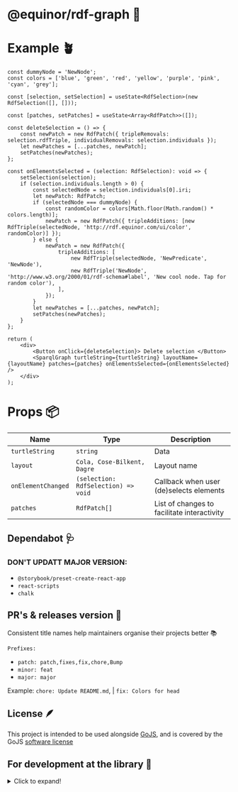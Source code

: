 # @equinor/rdf-graph 🔭

# Example 🪴

```tsx
const dummyNode = 'NewNode';
const colors = ['blue', 'green', 'red', 'yellow', 'purple', 'pink', 'cyan', 'grey'];

const [selection, setSelection] = useState<RdfSelection>(new RdfSelection([], []));

const [patches, setPatches] = useState<Array<RdfPatch>>([]);

const deleteSelection = () => {
	const newPatch = new RdfPatch({ tripleRemovals: selection.rdfTriple, individualRemovals: selection.individuals });
	let newPatches = [...patches, newPatch];
	setPatches(newPatches);
};

const onElementsSelected = (selection: RdfSelection): void => {
	setSelection(selection);
	if (selection.individuals.length > 0) {
		const selectedNode = selection.individuals[0].iri;
		let newPatch: RdfPatch;
		if (selectedNode === dummyNode) {
			const randomColor = colors[Math.floor(Math.random() * colors.length)];
			newPatch = new RdfPatch({ tripleAdditions: [new RdfTriple(selectedNode, 'http://rdf.equinor.com/ui/color', randomColor)] });
		} else {
			newPatch = new RdfPatch({
				tripleAdditions: [
					new RdfTriple(selectedNode, 'NewPredicate', 'NewNode'),
					new RdfTriple('NewNode', 'http://www.w3.org/2000/01/rdf-schema#label', 'New cool node. Tap for random color'),
				],
			});
		}
		let newPatches = [...patches, newPatch];
		setPatches(newPatches);
	}
};

return (
	<div>
		<Button onClick={deleteSelection}> Delete selection </Button>
		<SparqlGraph turtleString={turtleString} layoutName={layoutName} patches={patches} onElementsSelected={onElementsSelected} />
	</div>
);
```

# Props 📦

| Name               | Type                                | Description                                 |
| ------------------ | ----------------------------------- | ------------------------------------------- |
| `turtleString`     | `string`                            | Data                                        |
| `layout`           | `Cola, Cose-Bilkent, Dagre`         | Layout name                                 |
| `onElementChanged` | `(selection: RdfSelection) => void` | Callback when user (de)selects elements     |
| `patches`          | `RdfPatch[]`                        | List of changes to facilitate interactivity |

## Dependabot 🩺

### DON'T UPDATT MAJOR VERSION:

-   `@storybook/preset-create-react-app`
-   `react-scripts`
-   `chalk`

## PR's & releases version 🦆

Consistent title names help maintainers organise their projects better 📚

`Prefixes:`

-   `patch: patch,fixes,fix,chore,Bump`
-   `minor: feat`
-   `major: major`

Example: `chore: Update README.md`, | `fix: Colors for head`

## License 🪶

This project is intended to be used alongside [GoJS](https://gojs.net/latest/index.html),
and is covered by the GoJS <a href="https://gojs.net/latest/license.html">software license</a>

## For development at the library 🥷

<details>
  <summary>Click to expand!</summary>
  
  ### Install Node.js

Install the latest [LTS] (https://nodejs.org) version of Node.js, and at the same time make sure you are on version 6 of the `npm`-CLI.

```sh
$ node -v && npm -v
v16.14.0
8.31.0
```

### Install Npm

```sh
$ npm install --global npm
```

### Install project dependencies

```sh
$ npm i
```

## Local development

```sh
$ npm run storybook
$ npm run dev # Runs up a local dev version of Storybook - Both good tools to use to quickly see changes along the way.
```

## Code quality

The project is set up with TypeScript, Eslint, Prettier, and the following is run when validating each pull request:

```sh
$ npm run checkcode
```

## Testing

We will write unit tests on critical functionality. Tests should be grouped under `src/tests/` and named after test file they are testing suffixed by test.tsx

```sh
$ npm run test
```

## Construction

```sh
$ npm run build:storybook # Builds Storybook for static files, and deploys for Vercel for pull requests and merging for main
$ npm run build:lib # Packs the library (not Storybook) - This step is run before `npm publish` is run
```

</details>
